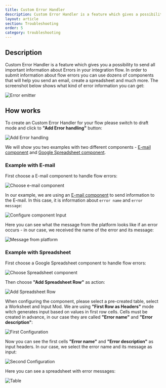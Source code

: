 ```yaml
---
title: Custom Error Handler
description: Custom Error Handler is a feature which gives a possibility to send all important information about errors in your flow.
layout: article
section: Troubleshooting
order: 5
category: troubleshooting
---
```


## Description

Custom Error Handler is a feature which gives you a possibility to send all important information about Errors in your integration flow. In order to submit information about flow errors you can use dozens of components that will help you send an email, create a spreadsheet and much more. The screenshot below shows what kind of error information you can get:

![Error emitter](/assets/img/integrator-guide/custom-error-handler/error-emitter.png)

## How works

To create an Custom Error Handler for your flow please switch to draft mode and click to **"Add Error handling"** button:

![Add Error handling](/assets/img/integrator-guide/custom-error-handler/add-error-handling.png)

We will show you two examples with two different components - [E-mail component](/components/email/index) and [Google Spreadsheet component](/components/gspreadsheet/index).

### Example with E-mail

First choose a E-mail component to handle flow errors:

![Choose e-mail component](/assets/img/integrator-guide/custom-error-handler/choose-email-component.png)

In our example, we are using an [E-mail component](/components/email/index) to send information to the E-mail. In this case, it is information about `error name` and `error message`:

![Configure component Input](/assets/img/integrator-guide/custom-error-handler/configure-component-input.png)

Here you can see what the message from the platform looks like if an error occurs - in our case, we received the name of the error and its message:

![Message from platform](/assets/img/integrator-guide/custom-error-handler/email.png)

### Example with Spreadsheet

First choose a Google Spreadsheet component to handle flow errors:

![Choose Spreadsheet component](/assets/img/integrator-guide/custom-error-handler/choose-gspreadsheet-component.png)

Then choose **"Add Spreadsheet Row"** as action:

![Add Spreadsheet Row](/assets/img/integrator-guide/custom-error-handler/add-spreadsheet-row.png)

When configuring the component, please select a pre-created table, select a Worksheet and Input Mod. We are using **"First Row as Headers"** mode witch generates input based on values in first row cells. Cells must be created in advance, in our case they are called **"Error name"** and **"Error description"**:

![First Configuration](/assets/img/integrator-guide/custom-error-handler/configuration-1.png)

Now you can see the first cells **"Error name"** and **"Error description"** as input headers. In our case, we select the error name and its message as input:

![Second Configuration](/assets/img/integrator-guide/custom-error-handler/configuration-2.png)

Here you can see a spreadsheet with error messages:

![Table](/assets/img/integrator-guide/custom-error-handler/table.png)
